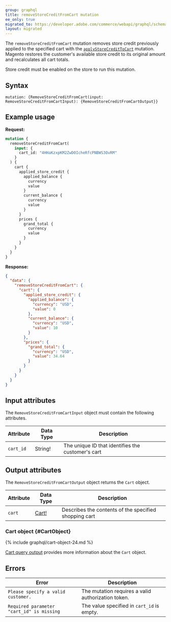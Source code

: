 ```yaml
---
group: graphql
title: removeStoreCreditFromCart mutation
ee_only: true
migrated_to: https://developer.adobe.com/commerce/webapi/graphql/schema/cart/mutations/remove-store-credit/
layout: migrated
---
```


The `removeStoreCreditFromCart` mutation removes store credit previously applied to the specified cart with the [`applyStoreCreditToCart`]({{page.baseurl}}/graphql/mutations/apply-store-credit.html) mutation. Magento restores the customer's available store credit to its original amount and recalculates all cart totals.

Store credit must be enabled on the store to run this mutation.

## Syntax

`mutation: {RemoveStoreCreditFromCart(input: RemoveStoreCreditFromCartInput): {RemoveStoreCreditFromCartOutput}}`

## Example usage

**Request:**

```graphql
mutation {
  removeStoreCreditFromCart(
    input: {
      cart_id: "4HHaKzxpKM2ZwD0IcheRfcPNBWS3OvRM"
    }
  ) {
    cart {
      applied_store_credit {
        applied_balance {
          currency
          value
        }
        current_balance {
          currency
          value
        }
      }
      prices {
        grand_total {
          currency
          value
        }
      }
    }
  }
}
```

**Response:**

```json
{
  "data": {
    "removeStoreCreditFromCart": {
      "cart": {
        "applied_store_credit": {
          "applied_balance": {
            "currency": "USD",
            "value": 0
          },
          "current_balance": {
            "currency": "USD",
            "value": 10
          }
        },
        "prices": {
          "grand_total": {
            "currency": "USD",
            "value": 34.64
          }
        }
      }
    }
  }
}
```

## Input attributes

The `RemoveStoreCreditFromCartInput` object must contain the following attributes.

Attribute |  Data Type | Description
--- | --- | ---
`cart_id` | String! | The unique ID that identifies the customer's cart

## Output attributes

The `RemoveStoreCreditFromCartOutput` object returns the `Cart` object.

Attribute |  Data Type | Description
--- | --- | ---
`cart` |[Cart!](#CartObject) | Describes the contents of the specified shopping cart

### Cart object {#CartObject}

{% include graphql/cart-object-24.md %}

[Cart query output]({{page.baseurl}}/graphql/queries/cart.html#cart-output) provides more information about the `Cart` object.

## Errors

Error | Description
--- | ---
`Please specify a valid customer.` | The mutation requires a valid authorization token.
`Required parameter "cart_id" is missing` | The value specified in `cart_id` is empty.
